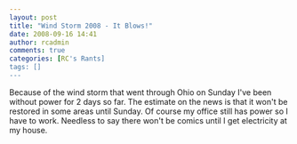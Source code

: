 ```yaml
---
layout: post
title: "Wind Storm 2008 - It Blows!"
date: 2008-09-16 14:41
author: rcadmin
comments: true
categories: [RC's Rants]
tags: []
---
```

Because of the wind storm that went through Ohio on Sunday I've been without power for 2 days so far. The estimate on the news is that it won't be restored in some areas until Sunday. Of course my office still has power so I have to work. Needless to say there won't be comics until I get electricity at my house.
